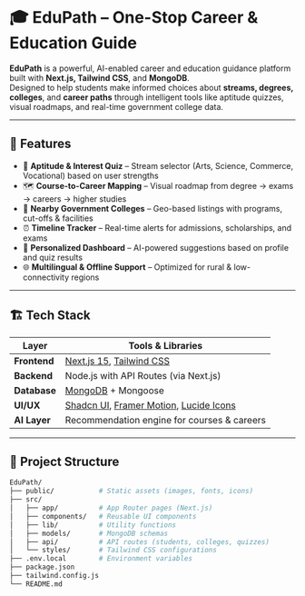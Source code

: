 # 🎓 EduPath – One-Stop Career & Education Guide  

**EduPath** is a powerful, AI-enabled career and education guidance platform built with **Next.js, Tailwind CSS**, and **MongoDB**.  
Designed to help students make informed choices about **streams, degrees, colleges**, and **career paths** through intelligent tools like aptitude quizzes, visual roadmaps, and real-time government college data.

---

## 🚀 Features  

- 🎯 **Aptitude & Interest Quiz** – Stream selector (Arts, Science, Commerce, Vocational) based on user strengths  
- 🗺️ **Course-to-Career Mapping** – Visual roadmap from degree → exams → careers → higher studies  
- 🏫 **Nearby Government Colleges** – Geo-based listings with programs, cut-offs & facilities  
- ⏰ **Timeline Tracker** – Real-time alerts for admissions, scholarships, and exams  
- 👤 **Personalized Dashboard** – AI-powered suggestions based on profile and quiz results  
- 🌐 **Multilingual & Offline Support** – Optimized for rural & low-connectivity regions  

---

## 🏗️ Tech Stack  

| Layer       | Tools & Libraries |
|-------------|-------------------|
| **Frontend**  | [Next.js 15](https://nextjs.org/), [Tailwind CSS](https://tailwindcss.com/) |
| **Backend**   | Node.js with API Routes (via Next.js) |
| **Database**  | [MongoDB](https://www.mongodb.com/) + Mongoose |
| **UI/UX**     | [Shadcn UI](https://ui.shadcn.com/), [Framer Motion](https://www.framer.com/motion/), [Lucide Icons](https://lucide.dev/) |
| **AI Layer**  | Recommendation engine for courses & careers |

---

## 📂 Project Structure  

```bash
EduPath/
├── public/           # Static assets (images, fonts, icons)
├── src/
│   ├── app/          # App Router pages (Next.js)
│   ├── components/   # Reusable UI components
│   ├── lib/          # Utility functions
│   ├── models/       # MongoDB schemas
│   ├── api/          # API routes (students, colleges, quizzes)
│   └── styles/       # Tailwind CSS configurations
├── .env.local        # Environment variables
├── package.json
├── tailwind.config.js
└── README.md
